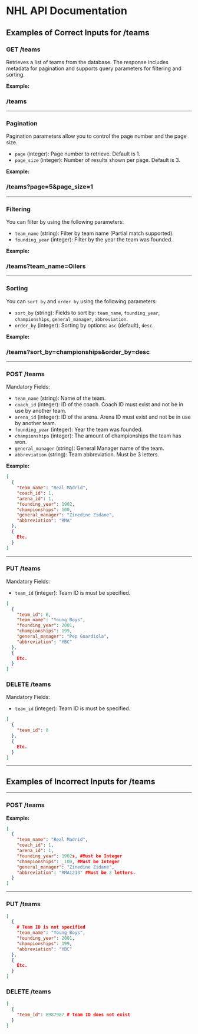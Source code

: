 # NHL API Documentation

## Examples of Correct Inputs for /teams

### GET /teams

Retrieves a list of teams from the database. The response includes metadata for pagination and supports query parameters for filtering and sorting.

**Example:**

### /teams

---

### Pagination

Pagination parameters allow you to control the page number and the page size.

- `page` (integer): Page number to retrieve. Default is 1.
- `page_size` (integer): Number of results shown per page. Default is 3.

**Example:**

### /teams?page=5&page_size=1

---

### Filtering

You can filter by using the following parameters:

- `team_name` (string): Filter by team name (Partial match supported).
- `founding_year` (integer): Filter by the year the team was founded.

**Example:**

### /teams?team_name=Oilers

---

### Sorting

You can `sort by` and `order by` using the following parameters:

- `sort_by` (string): Fields to sort by: `team_name`, `founding_year`, `championships`, `general_manager`, `abbreviation`.
- `order_by` (integer):  Sorting by options: `asc` (default), `desc`.

**Example:**

### /teams?sort_by=championships&order_by=desc

---

### POST /teams

Mandatory Fields:

- `team_name` (string): Name of the team.
- `coach_id` (integer): ID of the coach. Coach ID must exist and not be in use by another team.
- `arena_id` (integer): ID of the arena. Arena ID must exist and not be in use by another team.
- `founding_year` (integer): Year the team was founded.
- `championships` (integer): The amount of championships the team has won.
- `general_manager` (string): General Manager name of the team.
- `abbreviation` (string): Team abbreviation. Must be 3 letters.

**Example:**

```json
[
  {
    "team_name": "Real Madrid",
    "coach_id": 1,
    "arena_id": 1,
    "founding_year": 1902,
    "championships": 100,
    "general_manager": "Zinedine Zidane",
    "abbreviation": "RMA"
  },
  {
    Etc.
  }
]

```

---

### PUT /teams

Mandatory Fields:

- `team_id` (integer): Team ID is must be specified.

```json
[
  {
    "team_id": 8,
    "team_name": "Young Boys",
    "founding_year": 2001,
    "championships": 199,
    "general_manager": "Pep Guardiola",
    "abbreviation": "YBC"
  },
  {
    Etc.
  }
]
```

### DELETE /teams

Mandatory Fields:

- `team_id` (integer): Team ID is must be specified.

```json
[
  {
    "team_id": 8
  },
  {
    Etc.
  }
]
```

---

## Examples of Incorrect Inputs for /teams

---

### POST /teams

**Example:**

```json
[
  {
    "team_name": "Real Madrid",
    "coach_id": 1,
    "arena_id": 1,
    "founding_year": 1902s, #Must be Integer
    "championships": _100, #Must be Integer
    "general_manager": "Zinedine Zidane",
    "abbreviation": "RMA1213" #Must be 3 letters.
  }
]

```

---

### PUT /teams

```json
[
  {
    # Team ID is not specified
    "team_name": "Young Boys",
    "founding_year": 2001,
    "championships": 199,
    "abbreviation": "YBC"
  },
  {
    Etc.
  }
]
```

### DELETE /teams

```json
[
  {
    "team_id": 8987987 # Team ID does not exist
  }
]
```
